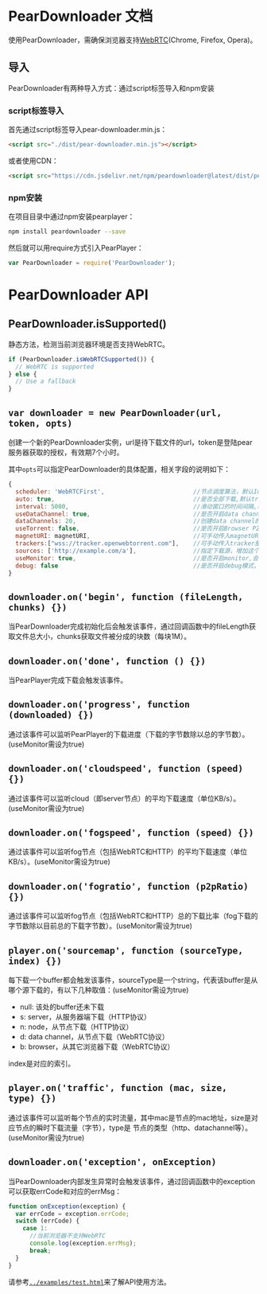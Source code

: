# PearDownloader 文档

使用PearDownloader，需确保浏览器支持[WebRTC](https://en.wikipedia.org/wiki/WebRTC)(Chrome, Firefox, Opera)。

## 导入
PearDownloader有两种导入方式：通过script标签导入和npm安装

### script标签导入
首先通过script标签导入pear-downloader.min.js：
```html
<script src="./dist/pear-downloader.min.js"></script>
```
或者使用CDN：
```html
<script src="https://cdn.jsdelivr.net/npm/peardownloader@latest/dist/pear-downloader.min.js"></script>
```

### npm安装
在项目目录中通过npm安装pearplayer：
```bash
npm install peardownloader --save
```
然后就可以用require方式引入PearPlayer：
```js
var PearDownloader = require('PearDownloader');
```

# PearDownloader API

## PearDownloader.isSupported()

静态方法，检测当前浏览器环境是否支持WebRTC。
```js
if (PearDownloader.isWebRTCSupported()) {
  // WebRTC is supported
} else {
  // Use a fallback
}
```

## `var downloader = new PearDownloader(url, token, opts)`

创建一个新的PearDownloader实例，url是待下载文件的url，token是登陆pear服务器获取的授权，有效期7个小时。

其中`opts`可以指定PearDownloader的具体配置，相关字段的说明如下：

```js
{
  scheduler: 'WebRTCFirst',                         //节点调度算法，默认IdleFirst，其它内置调度算法有“WebRTCFirst“和”CloudFirst”
  auto: true,                                       //是否全部下载,默认true
  interval: 5000,                                   //滑动窗口的时间间隔,单位毫秒,默认10s
  useDataChannel: true,                             //是否开启data channel,默认true
  dataChannels: 20,                                 //创建data channel的最大数量,默认20
  useTorrent: false,                                //是否开启Browser P2P(基于Webtorrent)，默认true
  magnetURI: magnetURI,                             //可手动传入magnetURI，需先将useTorrent设为true
  trackers:["wss://tracker.openwebtorrent.com"],    //可手动传入tracker服务器，需先将useTorrent设为true
  sources: ['http://example.com/a'],                //指定下载源，增加这个字段后pearplayer不会再向后台请求节点，建议下载源多于5个以保证流畅播放
  useMonitor: true,                                 //是否开启monitor,会稍微影响性能,默认false
  debug: false                                      //是否开启debug模式，开启后可以在console中查看log，默认false
}
```

## `downloader.on('begin', function (fileLength, chunks) {})`

当PearDownloader完成初始化后会触发该事件，通过回调函数中的fileLength获取文件总大小，chunks获取文件被分成的块数（每块1M）。

## `downloader.on('done', function () {})`

当PearPlayer完成下载会触发该事件。

## `downloader.on('progress', function (downloaded) {})`

通过该事件可以监听PearPlayer的下载进度（下载的字节数除以总的字节数）。(useMonitor需设为true)

## `downloader.on('cloudspeed', function (speed) {})`

通过该事件可以监听cloud（即server节点）的平均下载速度（单位KB/s）。(useMonitor需设为true)

## `downloader.on('fogspeed', function (speed) {})`

通过该事件可以监听fog节点（包括WebRTC和HTTP）的平均下载速度（单位KB/s）。(useMonitor需设为true)

## `downloader.on('fogratio', function (p2pRatio) {})`

通过该事件可以监听fog节点（包括WebRTC和HTTP）总的下载比率（fog下载的字节数除以目前总的下载字节数）。(useMonitor需设为true)

## `player.on('sourcemap', function (sourceType, index) {})`

每下载一个buffer都会触发该事件，sourceType是一个string，代表该buffer是从哪个源下载的，有以下几种取值：(useMonitor需设为true)<br/>
* null: 该处的buffer还未下载<br/>
* s: server，从服务器端下载（HTTP协议）<br/>
* n: node，从节点下载（HTTP协议）<br/>
* d: data channel，从节点下载（WebRTC协议）<br/>
* b: browser，从其它浏览器下载（WebRTC协议）<br/>

index是对应的索引。

## `player.on('traffic', function (mac, size, type) {})`
通过该事件可以监听每个节点的实时流量，其中mac是节点的mac地址，size是对应节点的瞬时下载流量（字节），type是
节点的类型（http、datachannel等）。(useMonitor需设为true)

## `downloader.on('exception', onException)`

当PearDownloader内部发生异常时会触发该事件，通过回调函数中的exception可以获取errCode和对应的errMsg：
```js
function onException(exception) {
  var errCode = exception.errCode;
  switch (errCode) {
    case 1:
      //当前浏览器不支持WebRTC
      console.log(exception.errMsg);
      break;
  }
}
```

请参考[`../examples/test.html`](/examples/download.html)来了解API使用方法。

